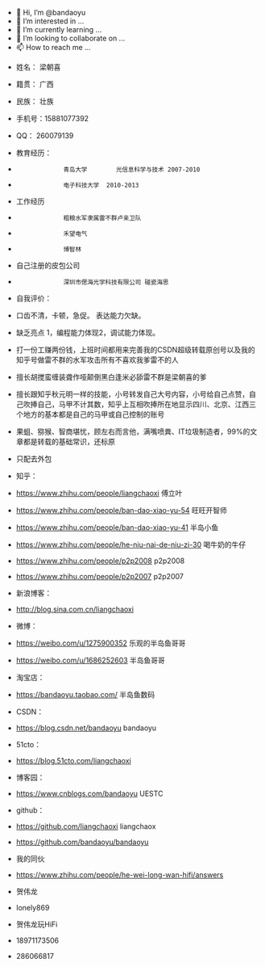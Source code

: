 - 👋 Hi, I’m @bandaoyu
- 👀 I’m interested in ...
- 🌱 I’m currently learning ...
- 💞️ I’m looking to collaborate on ...
- 📫 How to reach me ...

<!---
bandaoyu/bandaoyu is a ✨ special ✨ repository because its `README.md` (this file) appears on your GitHub profile.
You can click the Preview link to take a look at your changes.
--->
- 姓名：    梁朝喜
- 籍贯：    广西
- 民族：    壮族
- 手机号：15881077392
- QQ：     260079139
- 教育经历：
-                  青岛大学        光信息科学与技术 2007-2010
-                  电子科技大学  2010-2013
- 工作经历    
-                  粗粮水军隶属雷不群卢亲卫队
-                  禾望电气 
-                  博智林
- 自己注册的皮包公司 
-                  深圳市偲海光学科技有限公司 碰瓷海思

- 自我评价：
- 口齿不清，卡顿，急促。 表达能力欠缺。
- 缺乏亮点 1，编程能力体现2，调试能力体现。

- 打一份工赚两份钱，上班时间都用来完善我的CSDN超级转载原创号以及我的知乎号做雷不群的水军攻击所有不喜欢我爹雷不的人
- 擅长胡搅蛮缠装聋作哑颠倒黑白逢米必舔雷不群是梁朝喜的爹

- 擅长跟知乎秋元明一样的技能，小号转发自己大号内容，小号给自己点赞，自己吹捧自己，马甲不计其数，知乎上互相吹捧所在地显示四川、北京、江西三个地方的基本都是自己的马甲或自己控制的账号
- 果蛆、猕猴、智商堪忧，顾左右而言他，满嘴喷粪、IT垃圾制造者，99%的文章都是转载的基础常识，还标原
 
- 只配去外包

- 知乎：
- https://www.zhihu.com/people/liangchaoxi 傅立叶
- https://www.zhihu.com/people/ban-dao-xiao-yu-54 旺旺开智师
- https://www.zhihu.com/people/ban-dao-xiao-yu-41 半岛小鱼
- https://www.zhihu.com/people/he-niu-nai-de-niu-zi-30 喝牛奶的牛仔
- https://www.zhihu.com/people/p2p2008 p2p2008
- https://www.zhihu.com/people/p2p2007 p2p2007

- 新浪博客：
- http://blog.sina.com.cn/liangchaoxi
- 微博：
- https://weibo.com/u/1275900352  乐观的半岛鱼哥哥
- https://weibo.com/u/1686252603 半岛鱼哥哥


- 淘宝店：
- https://bandaoyu.taobao.com/    半岛鱼数码

- CSDN：
- https://blog.csdn.net/bandaoyu bandaoyu

- 51cto：
- https://blog.51cto.com/liangchaoxi  

- 博客园：
- https://www.cnblogs.com/bandaoyu  UESTC

- github：
- https://github.com/liangchaoxi liangchaox
- https://github.com/bandaoyu/bandaoyu


- 我的同伙

- https://www.zhihu.com/people/he-wei-long-wan-hifi/answers
- 贺伟龙
- lonely869
- 贺伟龙玩HiFi
- 18971173506
- 286066817

